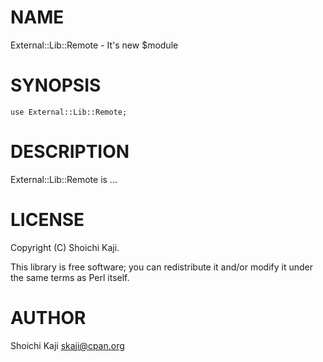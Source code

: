 # NAME

External::Lib::Remote - It's new $module

# SYNOPSIS

    use External::Lib::Remote;

# DESCRIPTION

External::Lib::Remote is ...

# LICENSE

Copyright (C) Shoichi Kaji.

This library is free software; you can redistribute it and/or modify
it under the same terms as Perl itself.

# AUTHOR

Shoichi Kaji <skaji@cpan.org>

